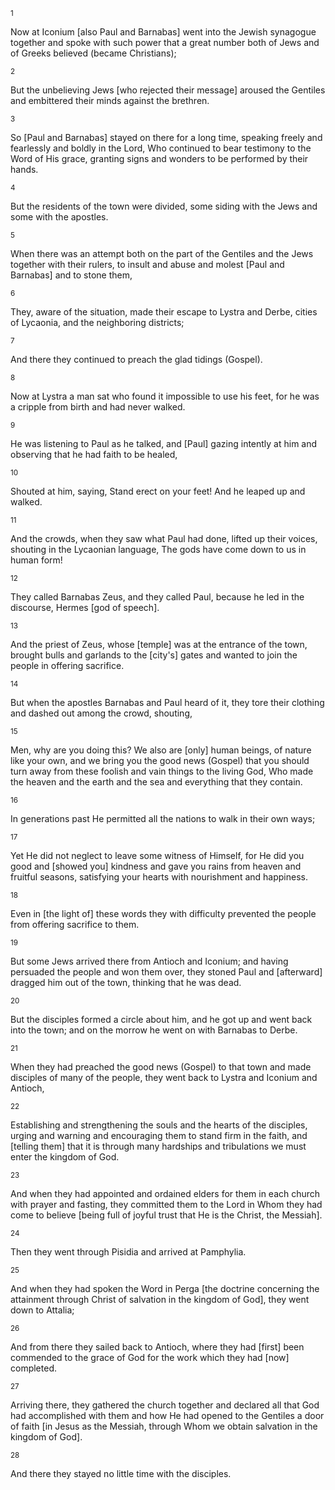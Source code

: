<sup>1</sup> 

Now at Iconium [also Paul and Barnabas] went into the Jewish synagogue together and spoke with such power that a great number both of Jews and of Greeks believed (became Christians); 

<sup>2</sup> 

But the unbelieving Jews [who rejected their message] aroused the Gentiles and embittered their minds against the brethren. 

<sup>3</sup> 

So [Paul and Barnabas] stayed on there for a long time, speaking freely and fearlessly and boldly in the Lord, Who continued to bear testimony to the Word of His grace, granting signs and wonders to be performed by their hands. 

<sup>4</sup> 

But the residents of the town were divided, some siding with the Jews and some with the apostles. 

<sup>5</sup> 

When there was an attempt both on the part of the Gentiles and the Jews together with their rulers, to insult and abuse and molest [Paul and Barnabas] and to stone them, 

<sup>6</sup> 

They, aware of the situation, made their escape to Lystra and Derbe, cities of Lycaonia, and the neighboring districts; 

<sup>7</sup> 

And there they continued to preach the glad tidings (Gospel). 

<sup>8</sup> 

Now at Lystra a man sat who found it impossible to use his feet, for he was a cripple from birth and had never walked. 

<sup>9</sup> 

He was listening to Paul as he talked, and [Paul] gazing intently at him and observing that he had faith to be healed, 

<sup>10</sup> 

Shouted at him, saying, Stand erect on your feet! And he leaped up and walked. 

<sup>11</sup> 

And the crowds, when they saw what Paul had done, lifted up their voices, shouting in the Lycaonian language, The gods have come down to us in human form! 

<sup>12</sup> 

They called Barnabas Zeus, and they called Paul, because he led in the discourse, Hermes [god of speech]. 

<sup>13</sup> 

And the priest of Zeus, whose [temple] was at the entrance of the town, brought bulls and garlands to the [city's] gates and wanted to join the people in offering sacrifice. 

<sup>14</sup> 

But when the apostles Barnabas and Paul heard of it, they tore their clothing and dashed out among the crowd, shouting, 

<sup>15</sup> 

Men, why are you doing this? We also are [only] human beings, of nature like your own, and we bring you the good news (Gospel) that you should turn away from these foolish and vain things to the living God, Who made the heaven and the earth and the sea and everything that they contain. 

<sup>16</sup> 

In generations past He permitted all the nations to walk in their own ways; 

<sup>17</sup> 

Yet He did not neglect to leave some witness of Himself, for He did you good and [showed you] kindness and gave you rains from heaven and fruitful seasons, satisfying your hearts with nourishment and happiness. 

<sup>18</sup> 

Even in [the light of] these words they with difficulty prevented the people from offering sacrifice to them. 

<sup>19</sup> 

But some Jews arrived there from Antioch and Iconium; and having persuaded the people and won them over, they stoned Paul and [afterward] dragged him out of the town, thinking that he was dead. 

<sup>20</sup> 

But the disciples formed a circle about him, and he got up and went back into the town; and on the morrow he went on with Barnabas to Derbe. 

<sup>21</sup> 

When they had preached the good news (Gospel) to that town and made disciples of many of the people, they went back to Lystra and Iconium and Antioch, 

<sup>22</sup> 

Establishing and strengthening the souls and the hearts of the disciples, urging and warning and encouraging them to stand firm in the faith, and [telling them] that it is through many hardships and tribulations we must enter the kingdom of God. 

<sup>23</sup> 

And when they had appointed and ordained elders for them in each church with prayer and fasting, they committed them to the Lord in Whom they had come to believe [being full of joyful trust that He is the Christ, the Messiah]. 

<sup>24</sup> 

Then they went through Pisidia and arrived at Pamphylia. 

<sup>25</sup> 

And when they had spoken the Word in Perga [the doctrine concerning the attainment through Christ of salvation in the kingdom of God], they went down to Attalia; 

<sup>26</sup> 

And from there they sailed back to Antioch, where they had [first] been commended to the grace of God for the work which they had [now] completed. 

<sup>27</sup> 

Arriving there, they gathered the church together and declared all that God had accomplished with them and how He had opened to the Gentiles a door of faith [in Jesus as the Messiah, through Whom we obtain salvation in the kingdom of God]. 

<sup>28</sup> 

And there they stayed no little time with the disciples.